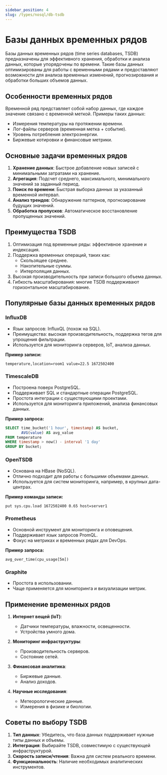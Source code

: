 ```yaml
---
sidebar_position: 4
slug: /types/nosql/db-tsdb
---
```


# Базы данных временных рядов

Базы данных временных рядов (time series databases, TSDB) предназначены для эффективного хранения, обработки и анализа данных, которые упорядочены по времени. Такие базы данных оптимизированы для работы с временными рядами и предоставляют возможности для анализа временных изменений, прогнозирования и обработки больших объемов данных.

## Особенности временных рядов

Временной ряд представляет собой набор данных, где каждое значение связано с временной меткой. Примеры таких данных:

- Измерения температуры на протяжении времени.
- Лог-файлы серверов (временная метка + событие).
- Уровень потребления электроэнергии.
- Биржевые котировки и финансовые метрики.

## Основные задачи временных рядов

1. **Хранение данных**: Быстрое добавление новых записей с минимальными затратами на хранение.
2. **Агрегация**: Подсчет среднего, максимального, минимального значений за заданный период.
3. **Поиск по времени**: Быстрая выборка данных за указанный временной интервал.
4. **Анализ трендов**: Обнаружение паттернов, прогнозирование будущих значений.
5. **Обработка пропусков**: Автоматическое восстановление пропущенных значений.

## Преимущества TSDB

1. Оптимизация под временные ряды: эффективное хранение и индексация.
2. Поддержка временных операций, таких как:
   - Скользящее среднее.
   - Накопительные суммы.
   - Интерполяция данных.
3. Высокая производительность при записи большого объема данных.
4. Гибкость масштабирования: многие TSDB поддерживают горизонтальное масштабирование.

## Популярные базы данных временных рядов

### InfluxDB

   - Язык запросов: InfluxQL (похож на SQL).
   - Преимущества: высокая производительность, поддержка тегов для упрощения фильтрации.
   - Используется для мониторинга серверов, IoT, анализа данных.

   **Пример записи:**

   ``` 
   temperature,location=room1 value=22.5 1672502400
   ```

### TimescaleDB

   - Построена поверх PostgreSQL.
   - Поддерживает SQL и стандартные операции PostgreSQL.
   - Простота интеграции с существующими проектами.
   - Используется для мониторинга приложений, анализа финансовых данных.

   **Пример запроса:**

   ```sql showLineNumbers
   SELECT time_bucket('1 hour', timestamp) AS bucket,
          AVG(value) AS avg_value
   FROM temperature
   WHERE timestamp > now() - interval '1 day'
   GROUP BY bucket;
   ```

###  OpenTSDB

   - Основана на HBase (NoSQL).
   - Отлично подходит для работы с большими объемами данных.
   - Используется для систем мониторинга, например, в крупных дата-центрах.

   **Пример команды записи:**

   ```
   put sys.cpu.load 1672502400 0.65 host=server1
   ```

### Prometheus

   - Основной инструмент для мониторинга и оповещения.
   - Поддерживает язык запросов PromQL.
   - Фокус на метриках и временных рядах для DevOps.

   **Пример запроса:**

   ```
   avg_over_time(cpu_usage[5m])
   ```

### Graphite

   - Простота в использовании.
   - Чаще применяется для мониторинга и визуализации метрик.

## Применение временных рядов

1. **Интернет вещей (IoT)**:
   - Датчики температуры, влажности, освещенности.
   - Устройства умного дома.

2. **Мониторинг инфраструктуры**:
   - Производительность серверов.
   - Состояние сетей.

3. **Финансовая аналитика**:
   - Биржевые данные.
   - Анализ доходов.

4. **Научные исследования**:
   - Метеорологические данные.
   - Измерения в физике и биологии.

## Советы по выбору TSDB

1. **Тип данных**: Убедитесь, что база данных поддерживает нужные типы данных и объемы.
2. **Интеграция**: Выбирайте TSDB, совместимую с существующей инфраструктурой.
3. **Скорость записи/чтения**: Важна для систем реального времени.
4. **Функциональность**: Наличие необходимых аналитических инструментов.
